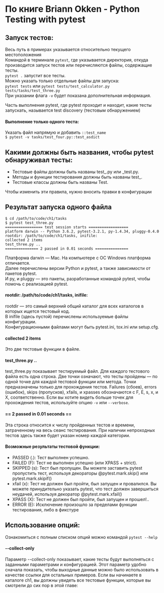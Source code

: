 # По книге Briann Okken - Python Testing with pytest

## Запуск тестов:
Весь путь в примерах указывается относительно текущего местоположения\
Командой в терминале `pytest`, где указывается директория, 
откуда производится запуск тестов или перечисляются файлы, содержащие тесты.\
`pytest .` запустит все тесты.\
Можно указать только отдельные файлы для запуска:\
`pytest tests` или `pytest tests/test_calculator.py tests/tasks/test_three.py`\
При указании флага `-v` будет показана дополнительная информация.

Часть выполнения pytest, где pytest проходит и находит, какие тесты запускать,
называется test discovery (тестовым обнаружением)
#### Выполнение только одного теста:
Указать файл напрямую и добавить `::test_name`\
`$ pytest -v tasks/test_four.py::test_asdict`

## Какими должны быть названия, чтобы pytest обнаруживал тесты:
- Тестовые файлы должны быть названы test_<something>.py или <something>_test.py.
- Методы и функции тестирования должны быть названы test_<something>.
- Тестовые классы должны быть названы Test<Something>.

Чтобы изменить эти правила, нужно вносить правки в конфигурации

## Результат запуска одного файла
```
$ cd /path/to/code/ch1/tasks
$ pytest test_three.py
================= test session starts ==================
platform darwin -- Python 3.6.2, pytest-3.2.1, py-1.4.34, pluggy-0.4.0
rootdir: /path/to/code/ch1/tasks, inifile:
collected 2 items
test_three.py ..
=============== 2 passed in 0.01 seconds ===============
```
Платформа darwin —  Mac. На компьютере с ОС Windows
платформа отличается.\
Далее перечислены версии Python и pytest, а также зависимости от
пакетов pytest.\
И py, и pluggy — это пакеты, разработанные командой pytest, чтобы
помочь с реализацией pytest.

#### rootdir: /path/to/code/ch1/tasks, inifile:
rootdir — это самый верхний общий каталог для всех каталогов
в которых ищется тестовый код.\
В inifile (здесь пустой) перечислены используемые файлы 
конфигурации.\
Конфигурационными файлами могут быть pytest.ini,
tox.ini или setup.cfg.

#### collected 2 items
Это две тестовые функции в файле.

#### test_three.py ..
test_three.py показывает тестируемый файл. Для каждого тестового
файла есть одна строка. Две точки означают, что тесты пройдены — по
одной точке для каждой тестовой функции или метода. Точки
предназначены только для прохождения тестов. Failures (сбоев),
errors (ошибок), skips (пропусков), xfails, и xpasses обозначаются 
с F, E, s, x, и Х, соответственно. Если вы хотите видеть больше
точек для прохождения тестов, используйте опцию `-v` или `--verbose`.

#### == 2 passed in 0.01 seconds ==
Эта строка относится к числу пройденных тестов и времени, затраченному
на весь сеанс тестирования. При наличии непроходных тестов здесь
также будет указан номер каждой категории.

#### Возможные результаты тестовой функции:
- PASSED (.): Тест выполнен успешно.
- FAILED (F): Тест не выполнен успешно (или XPASS + strict).
- SKIPPED (s): Тест был пропущен. Вы можете заставить pytest 
пропустить тест, используя декораторы @pytest.mark.skip() или
pytest.mark.skipif()
- xfail (x): Тест не должен был пройти, был запущен и провалился.
Вы можете принудительно указать pytest, что тест должен
завершиться неудачей, используя декоратор @pytest.mark.xfail()
- XPASS (X): Тест не должен был пройти, был запущен и прошел!..
- ERROR (E): Исключение произошло за пределами функции тестирования,
либо в фикстуре

## Использование опций:
Ознакомиться с полным списком опций можно командой `pytest --help`

#### --collect-only
Параметр --collect-only показывает, какие тесты будут выполняться
с заданными параметрами и конфигурацией. Этот параметр удобно
сначала показать, чтобы выходные данные можно было использовать
в качестве ссылки для остальных примеров. Если вы начинаете в 
каталоге ch1, вы должны увидеть все тестовые функции, которые
вы смотрели до сих пор в этой главе:
